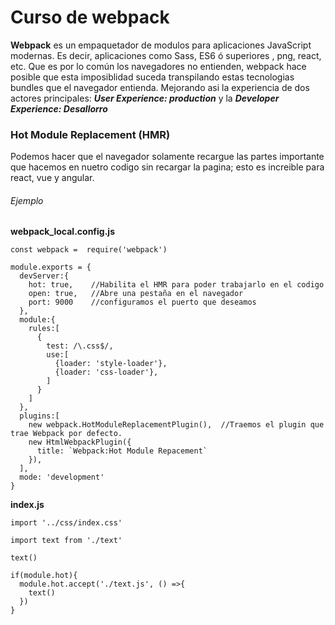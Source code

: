 # Curso de webpack

**Webpack** es un empaquetador de modulos para aplicaciones JavaScript modernas. Es decir, aplicaciones como Sass, ES6 ó superiores , png, react, etc. Que es por lo común los navegadores no entienden, webpack hace posible que esta imposiblidad suceda transpilando estas tecnologias bundles que el navegador entienda. Mejorando asi la experiencia de dos actores principales: ***User Experience: production*** y la ***Developer Experience: Desallorro***

### Hot Module Replacement (HMR)

Podemos hacer que el navegador solamente recargue las partes importante que hacemos en nuetro codigo sin recargar la pagina; esto es increible para react, vue y angular.

###### Ejemplo

**webpack_local.config.js**

```
const webpack =  require('webpack')

module.exports = {
  devServer:{
    hot: true,    //Habilita el HMR para poder trabajarlo en el codigo
    open: true,   //Abre una pestaña en el navegador
    port: 9000    //configuramos el puerto que deseamos
  },
  module:{
    rules:[
      {
        test: /\.css$/,
        use:[
          {loader: 'style-loader'},
          {loader: 'css-loader'},
        ]
      }
    ]
  },
  plugins:[
    new webpack.HotModuleReplacementPlugin(),  //Traemos el plugin que trae Webpack por defecto.
    new HtmlWebpackPlugin({
      title: `Webpack:Hot Module Repacement`
    }),
  ],
  mode: 'development'
}
```

**index.js**

```
import '../css/index.css'

import text from './text'

text()

if(module.hot){
  module.hot.accept('./text.js', () =>{
    text()
  })
}
```